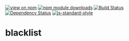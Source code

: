 [![view on npm](http://img.shields.io/npm/v/local-web-server-blacklist.svg)](https://www.npmjs.org/package/local-web-server-blacklist)
[![npm module downloads](http://img.shields.io/npm/dt/local-web-server-blacklist.svg)](https://www.npmjs.org/package/local-web-server-blacklist)
[![Build Status](https://travis-ci.org/local-web-server/blacklist.svg?branch=master)](https://travis-ci.org/local-web-server/blacklist)
[![Dependency Status](https://david-dm.org/local-web-server/blacklist.svg)](https://david-dm.org/local-web-server/blacklist)
[![js-standard-style](https://img.shields.io/badge/code%20style-standard-brightgreen.svg)](https://github.com/feross/standard)

# blacklist
